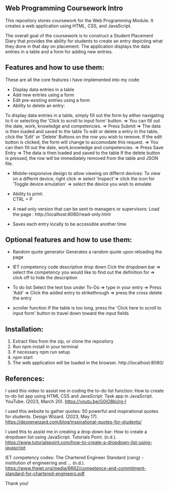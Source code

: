 
## Web Programming Coursework Intro

This repository stores coursework for the Web Programming Module. It creates a web application using HTML, CSS, and JavaScript. 

The overall goal of the coursework is to construct a Student Placement Diary that provides the ability for students to create an entry depicting what they done in that day on placement. The application displays the data entries in a table and a form for adding new entries.

## Features and how to use them:
These are all the core features i have implemented into my code:

- Display data entries in a table
- Add new entries using a form
- Edit pre-existing entries using a form
- Ability to delete an entry:

To display data entries in a table, simply fill out the form by either navigating to it or selecting the 'Click to scroll to input form' button. => You can fill out the date, work, knowledge and competencies. => Press Submit => The data is then loaded and saved to the table
To edit or delete a entry in the table, click the 'Edit' or 'Delete' Buttons on the row you wish to remove. If the edit button is clicked, the form will change to accomodate this request. => You can then fill out the date, work,knowledge and competencies. => Press Save Entry => The data is then loaded and saved to the table
If the delete button is pressed, the row will be immediately removed from the table and JSON file.

- Mobile-responsive design to allow viewing on differnt devices:
To view on a differnt device, right click => select 'Inspect'=> click the icon for 'Toggle device emulation' => select the device you wish to emulate

- Ability to print:  
CTRL + P

- A read only version that can be sent to managers or supervisors:
Load the page : http://localhost:8080/read-only.html 

- Saves each entry locally to be accessible another time 

## Optional features and how to use them:
- Random quote generator
Generates a random quote upon reloading the page

- IET competency code descriptive drop down
Cick the dropdown bar => select the competency you would like to find out the definition for => click off to hide the description

- To do list
Select the text box under To-Do => type in your entry => Press 'Add' => Click the added entry to strikethrough => press the cross delete the entry 

- scroller function
If the table is too long, press the 'Click here to scroll to input form' button to travel down toward the input fields

## Installation:

1. Extract files from the zip, or clone the repository
2. Run npm install in your terminal
3. If necessary npm run setup
4. npm start
5. The web application will be loaded in the browser. http://localhost:8080/

## References:
I used this video to assist me in coding the to-do list function:
How to create to-do list app using HTML CSS and JavaScript: Task app in JavaScript. YouTube. (2023, March 20). https://youtu.be/G0jO8kUrg-I 

I used this website to gather quotes:
50 powerful and inspirational quotes for students. Design Wizard. (2023, May 17). https://designwizard.com/blog/inspirational-quotes-for-students/ 

I used this to assist me in creating a drop down bar:
How to create a dropdown list using JavaScript. Tutorials Point. (n.d.). https://www.tutorialspoint.com/how-to-create-a-dropdown-list-using-javascript 

IET competency codes:
The Chartered Engineer Standard (ceng) - institution of engineering and ... (n.d.). https://www.theiet.org/media/6662/competence-and-commitment-standard-for-chartered-engineers.pdf 



Thank you! 






